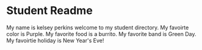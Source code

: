 # Student Readme
My name is kelsey perkins welcome to my student directory.
My favoirte color is Purple.
My favorite food is a burrito.
My favorite band is Green Day.
My favoirtie holiday is New Year's Eve!